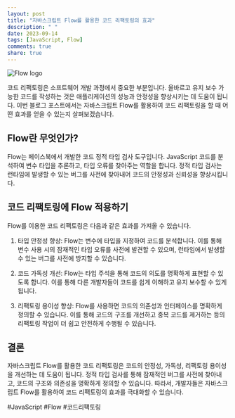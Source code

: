 ```yaml
---
layout: post
title: "자바스크립트 Flow를 활용한 코드 리팩토링의 효과"
description: " "
date: 2023-09-14
tags: [JavaScript, Flow]
comments: true
share: true
---
```


![Flow logo](https://upload.wikimedia.org/wikipedia/commons/thumb/a/a7/React-icon.svg/1200px-React-icon.svg.png)

코드 리팩토링은 소프트웨어 개발 과정에서 중요한 부분입니다. 올바르고 유지 보수 가능한 코드를 작성하는 것은 애플리케이션의 성능과 안정성을 향상시키는 데 도움이 됩니다. 이번 블로그 포스트에서는 자바스크립트 Flow를 활용하여 코드 리팩토링을 할 때 어떤 효과를 얻을 수 있는지 살펴보겠습니다.

## Flow란 무엇인가?

Flow는 페이스북에서 개발한 코드 정적 타입 검사 도구입니다. JavaScript 코드를 분석하여 변수 타입을 추론하고, 타입 오류를 찾아주는 역할을 합니다. 정적 타입 검사는 런타임에 발생할 수 있는 버그를 사전에 찾아내어 코드의 안정성과 신뢰성을 향상시킵니다.

## 코드 리팩토링에 Flow 적용하기

Flow를 이용한 코드 리팩토링은 다음과 같은 효과를 가져올 수 있습니다.

1. 타입 안정성 향상: Flow는 변수에 타입을 지정하여 코드를 분석합니다. 이를 통해 변수 사용 시의 잠재적인 타입 오류를 사전에 발견할 수 있으며, 런타임에서 발생할 수 있는 버그를 사전에 방지할 수 있습니다.

2. 코드 가독성 개선: Flow는 타입 주석을 통해 코드의 의도를 명확하게 표현할 수 있도록 합니다. 이를 통해 다른 개발자들이 코드를 쉽게 이해하고 유지 보수할 수 있게 됩니다.

3. 리팩토링 용이성 향상: Flow를 사용하면 코드의 의존성과 인터페이스를 명확하게 정의할 수 있습니다. 이를 통해 코드의 구조를 개선하고 중복 코드를 제거하는 등의 리팩토링 작업이 더 쉽고 안전하게 수행될 수 있습니다.

## 결론

자바스크립트 Flow를 활용한 코드 리팩토링은 코드의 안정성, 가독성, 리팩토링 용이성을 개선하는 데 도움이 됩니다. 정적 타입 검사를 통해 잠재적인 버그를 사전에 찾아내고, 코드의 구조와 의존성을 명확하게 정의할 수 있습니다. 따라서, 개발자들은 자바스크립트 Flow를 활용하여 코드 리팩토링의 효과를 극대화할 수 있습니다.

\#JavaScript #Flow #코드리팩토링